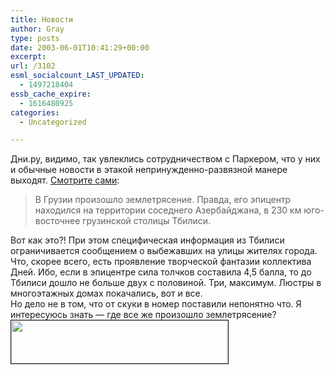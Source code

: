 ```yaml
---
title: Новости
author: Gray
type: posts
date: 2003-06-01T10:41:29+00:00
excerpt:
url: /3102
esml_socialcount_LAST_UPDATED:
  - 1497218404
essb_cache_expire:
  - 1616480925
categories:
  - Uncategorized

---
```








Дни.ру, видимо, так увлеклись сотрудничеством с Паркером, что у них и обычные новости в этакой непринужденно-развязной манере выходят. <a href="http://www.dni.ru/news/russia/2003/6/1/22719.html" target="_blank">Смотрите сами</a>:

> В Грузии произошло землетрясение. Правда, его эпицентр находился на территории соседнего Азербайджана, в 230 км юго-восточнее грузинской столицы Тбилиси.

Вот как это?! При этом специфическая информация из Тбилиси ограничивается сообщением о выбежавших на улицы жителях города. Что, скорее всего, есть проявление творческой фантазии коллектива Дней. Ибо, если в эпицентре сила толчков составила 4,5 балла, то до Тбилиси дошло не больше двух с половиной. Три, максимум. Люстры в многоэтажных домах покачались, вот и все.  
Но дело не в том, что от скуки в номер поставили непонятно что. Я интересуюсь знать &#8212; где все же произошло землетрясение?  
<img src="https://i0.wp.com/www.searchengines.ru/blog/images/earthquake.gif?resize=347%2C69" width="347" height="69" alt="" border="1" data-recalc-dims="1" />